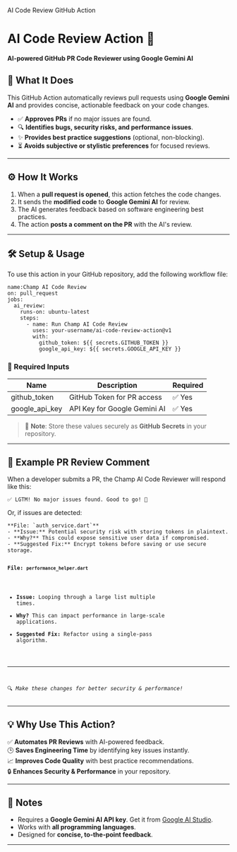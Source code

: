 AI Code Review GitHub Action<h1><strong>AI Code Review Action</strong> 🚀</h1>
<p><strong>AI-powered GitHub PR Code Reviewer using Google Gemini AI</strong></p>
<h2><strong>🔹 What It Does</strong></h2>
<p>This GitHub Action automatically reviews pull requests using <strong>Google Gemini AI</strong> and provides concise, actionable feedback on your code changes.</p>
<ul>
<li>✅ <strong>Approves PRs</strong> if no major issues are found.</li>
<li>🔍 <strong>Identifies bugs, security risks, and performance issues</strong>.</li>
<li>✨ <strong>Provides best practice suggestions</strong> (optional, non-blocking).</li>
<li>⏳ <strong>Avoids subjective or stylistic preferences</strong> for focused reviews.</li>
</ul>
<hr>
<h2><strong>⚙️ How It Works</strong></h2>
<ol>
<li>When a <strong>pull request is opened</strong>, this action fetches the code changes.</li>
<li>It sends the <strong>modified code</strong> to <strong>Google Gemini AI</strong> for review.</li>
<li>The AI generates feedback based on software engineering best practices.</li>
<li>The action <strong>posts a comment on the PR</strong> with the AI's review.</li>
</ol>
<hr>
<h2><strong>🛠 Setup &amp; Usage</strong></h2>
<p>To use this action in your GitHub repository, add the following workflow file:</p>
<pre><code class="language-yaml">name:Champ AI Code Review
on: pull_request
jobs:
  ai_review:
    runs-on: ubuntu-latest
    steps:
      - name: Run Champ AI Code Review
        uses: your-username/ai-code-review-action@v1
        with:
          github_token: ${{ secrets.GITHUB_TOKEN }}
          google_api_key: ${{ secrets.GOOGLE_API_KEY }}
</code></pre>
<h3><strong>🔑 Required Inputs</strong></h3>

Name | Description | Required
-- | -- | --
github_token | GitHub Token for PR access | ✅ Yes
google_api_key | API Key for Google Gemini AI | ✅ Yes


<blockquote>
<p>📌 <strong>Note</strong>: Store these values securely as <strong>GitHub Secrets</strong> in your repository.</p>
</blockquote>
<hr>
<h2><strong>📝 Example PR Review Comment</strong></h2>
<p>When a developer submits a PR, the Champ AI Code Reviewer will respond like this:</p>
<pre><code>✅ LGTM! No major issues found. Good to go! 🚀
</code></pre>
<p>Or, if issues are detected:</p>
<pre><code>**File: `auth_service.dart`**
- **Issue:** Potential security risk with storing tokens in plaintext.
- **Why?** This could expose sensitive user data if compromised.
- **Suggested Fix:** Encrypt tokens before saving or use secure storage.

**File: `performance_helper.dart`**
- **Issue:** Looping through a large list multiple times.
- **Why?** This can impact performance in large-scale applications.
- **Suggested Fix:** Refactor using a single-pass algorithm.

---
🔍 *Make these changes for better security &amp; performance!*
</code></pre>
<hr>
<h2><strong>💡 Why Use This Action?</strong></h2>
<p>✅ <strong>Automates PR Reviews</strong> with AI-powered feedback.<br>
🕒 <strong>Saves Engineering Time</strong> by identifying key issues instantly.<br>
📈 <strong>Improves Code Quality</strong> with best practice recommendations.<br>
🔒 <strong>Enhances Security &amp; Performance</strong> in your repository.</p>
<hr>
<h2><strong>📌 Notes</strong></h2>
<ul>
<li>Requires a <strong>Google Gemini AI API key</strong>. Get it from <a href="https://aistudio.google.com/">Google AI Studio</a>.</li>
<li>Works with <strong>all programming languages</strong>.</li>
<li>Designed for <strong>concise, to-the-point feedback</strong>.</li>
</ul>
<hr>
